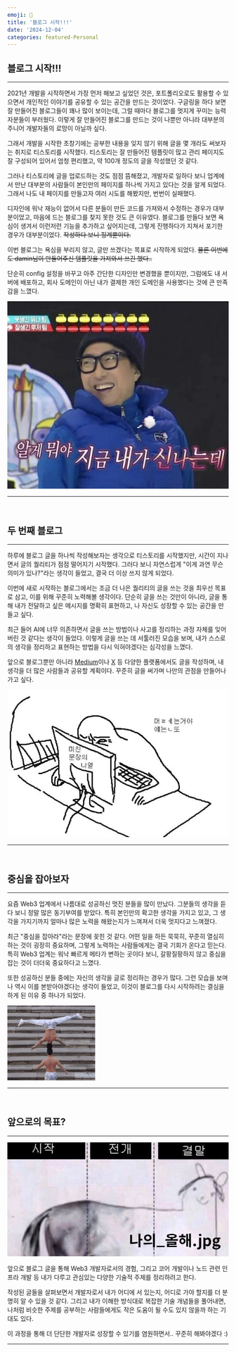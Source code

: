 ```yaml
---
emoji: 💁‍
title: '블로그 시작!!!'
date: '2024-12-04'
categories: featured-Personal
---
```


## 블로그 시작!!!

---

2021년 개발을 시작하면서 가장 먼저 해보고 싶었던 것은, 포트폴리오로도 활용할 수 있으면서 개인적인 이야기를 공유할 수 있는 공간을 만드는 것이었다.
구글링을 하다 보면 잘 만들어진 블로그들이 꽤나 많이 보이는데, 그럴 때마다 블로그를 멋지게 꾸미는 능력자분들이 부러웠다. 이렇게 잘 만들어진 블로그를 만드는 것이 나뿐만 아니라 대부분의 주니어 개발자들의 로망이 아닐까 싶다.

그래서 개발을 시작한 초창기에는 공부한 내용을 잊지 않기 위해 글을 몇 개라도 써보자는 취지로 티스토리를 시작했다. 티스토리는 잘 만들어진 템플릿이 많고 관리 페이지도 잘 구성되어 있어서 엄청 편리했고, 약 100개 정도의 글을 작성했던 것 같다.

그러나 티스토리에 글을 업로드하는 것도 점점 뜸해졌고, 개발자로 일하다 보니 업계에서 만난 대부분의 사람들이 본인만의 페이지를 하나씩 가지고 있다는 것을 알게 되었다. 그래서 나도 내 페이지를 만들고자 여러 시도를 해봤지만, 번번이 실패했다.

디자인에 워낙 재능이 없어서 다른 분들이 만든 코드를 가져와서 수정하는 경우가 대부분이었고, 마음에 드는 블로그를 찾지 못한 것도 큰 이유였다. 블로그를 만들다 보면 욕심이 생겨서 이런저런 기능을 추가하고 싶어지는데, 그렇게 진행하다가 지쳐서 포기한 경우가 대부분이었다. ~~작성하다 보니 핑계뿐이다.~~

이번 블로그는 욕심을 부리지 않고, 글만 쓰겠다는 목표로 시작하게 되었다. ~~물론 이번에도 damin님이 만들어주신 템플릿을 가져와서 쓰긴 했다..~~

단순히 config 설정을 바꾸고 아주 간단한 디자인만 변경했을 뿐이지만, 그럼에도 내 서버에 배포하고, 회사 도메인이 아닌 내가 결제한 개인 도메인을 사용했다는 것에 큰 만족감을 느꼈다.

![](1.webp)

---

&nbsp;

## 두 번째 블로그

---

하루에 블로그 글을 하나씩 작성해보자는 생각으로 티스토리를 시작했지만, 시간이 지나면서 글의 퀄리티가 점점 떨어지기 시작했다. 그러다 보니 자연스럽게 "이게 과연 무슨 의미가 있나?"라는 생각이 들었고, 결국 더 이상 쓰지 않게 되었다.

이번에 새로 시작하는 블로그에서는 조금 더 나은 퀄리티의 글을 쓰는 것을 최우선 목표로 삼고, 이를 위해 꾸준히 노력해볼 생각이다. 단순히 글을 쓰는 것만이 아니라, 글을 통해 내가 전달하고 싶은 메시지를 명확히 표현하고, 나 자신도 성장할 수 있는 공간을 만들고 싶다.

최근 들어 AI에 너무 의존하면서 글을 쓰는 방법이나 사고를 정리하는 과정 자체를 잊어버린 것 같다는 생각이 들었다. 이렇게 글을 쓰는 데 서툴러진 모습을 보며, 내가 스스로의 생각을 정리하고 표현하는 방법을 다시 익혀야겠다는 심각성을 느꼈다. 

앞으로 블로그뿐만 아니라 [Medium](https://medium.com/@0xheun)이나 [X](https://x.com/0xheun) 등 다양한 플랫폼에서도 글을 작성하며, 내 생각을 더 많은 사람들과 공유할 계획이다. 꾸준히 글을 써가며 나만의 관점을 만들어나가고 싶다.

![](3.jpeg)

---

&nbsp;

## 중심을 잡아보자

---

요즘 Web3 업계에서 나름대로 성공하신 멋진 분들을 많이 만났다. 그분들의 생각을 듣다 보니 정말 많은 동기부여를 받았다.
특히 본인만의 확고한 생각을 가지고 있고, 그 생각을 가지기까지 얼마나 많은 노력을 해왔는지가 느껴져서 더욱 멋지다고 느껴졌다.

최근 "중심을 잡아라"라는 문장에 꽂힌 것 같다.
어떤 일을 하든 묵묵히, 꾸준히 열심히 하는 것이 굉장히 중요하며, 그렇게 노력하는 사람들에게는 결국 기회가 온다고 믿는다.
특히 Web3 업계는 워낙 빠르게 메타가 변하는 곳이다 보니, 갈팡질팡하지 않고 중심을 잡는 것이 더더욱 중요하다고 느꼈다.

또한 성공하신 분들 중에는 자신의 생각을 글로 정리하는 경우가 많다.
그런 모습을 보며 나 역시 이를 본받아야겠다는 생각이 들었고, 이것이 블로그를 다시 시작하려는 결심을 하게 된 이유 중 하나가 되었다.

![](5.gif)

---

&nbsp;


## 앞으로의 목표?

---

![](2.png)

앞으로 블로그 글을 통해 Web3 개발자로서의 경험, 그리고 코어 개발이나 노드 관련 인프라 개발 등 내가 다루고 관심있는 다양한 기술적 주제를 정리하려고 한다.

작성된 글들을 살펴보면서 개발자로서 내가 어디에 서 있는지, 어디로 가야 할지를 더 분명히 알 수 있을 것 같다. 
그리고 내가 이해한 방식대로 복잡한 기술 개념들을 풀어내면, 나처럼 비슷한 주제를 공부하는 사람들에게도 작은 도움이 될 수도 있지 않을까 하는 기대도 있다.

이 과정을 통해 더 단단한 개발자로 성장할 수 있기를 염원하면서.. 꾸준히 해봐야겠다 :)

---
